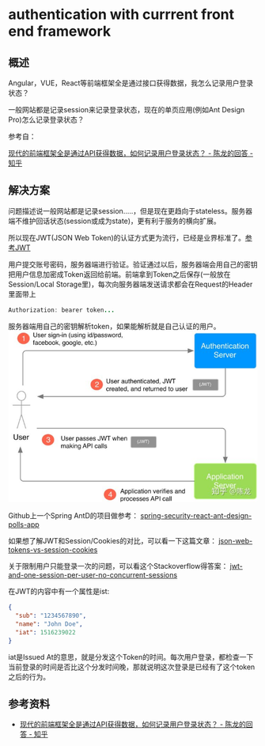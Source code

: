 # authentication with currrent front end framework

## 概述

Angular，VUE，React等前端框架全是通过接口获得数据，我怎么记录用户登录状态？

一般网站都是记录session来记录登录状态，现在的单页应用(例如Ant Design Pro)怎么记录登录状态？

参考自：

[现代的前端框架全是通过API获得数据，如何记录用户登录状态？ - 陈龙的回答 - 知乎](https://www.zhihu.com/question/301253397/answer/527408312)

## 解决方案

问题描述说一般网站都是记录session.....，但是现在更趋向于stateless。服务器端不维护回话状态(session或成为state)，更有利于服务的横向扩展。

所以现在JWT(JSON Web Token)的认证方式更为流行，已经是业界标准了。[参考JWT](https://jwt.io/)

用户提交账号密码，服务器端进行验证。验证通过以后，服务器端会用自己的密钥把用户信息加密成Token返回给前端。前端拿到Token之后保存(一般放在Session/Local Storage里)，每次向服务器端发送请求都会在Request的Header里面带上

```Java
Authorization: bearer token...
```

服务器端用自己的密钥解析token，如果能解析就是自己认证的用户。
![插图1](./authentication-with-front-end-framework_files/pic_1_hd.jpg)

Github上一个Spring AntD的项目做参考：
[spring-security-react-ant-design-polls-app](https://github.com/callicoder/spring-security-react-ant-design-polls-app)

如果想了解JWT和Session/Cookies的对比，可以看一下这篇文章：
[json-web-tokens-vs-session-cookies](https://ponyfoo.com/articles/json-web-tokens-vs-session-cookies)

关于限制用户只能登录一次的问题，可以看这个Stackoverflow得答案：
[jwt-and-one-session-per-user-no-concurrent-sessions](https://stackoverflow.com/questions/28683698/jwt-and-one-session-per-user-no-concurrent-sessions)

在JWT的内容中有一个属性是ist:

```JSON
{
  "sub": "1234567890",
  "name": "John Doe",
  "iat": 1516239022
}
```

iat是Issued At的意思，就是分发这个Token的时间。每次用户登录，都检查一下当前登录的时间是否比这个分发时间晚，那就说明这次登录是已经有了这个token之后的行为。

## 参考资料

- [现代的前端框架全是通过API获得数据，如何记录用户登录状态？ - 陈龙的回答 - 知乎](https://www.zhihu.com/question/301253397/answer/527408312)

